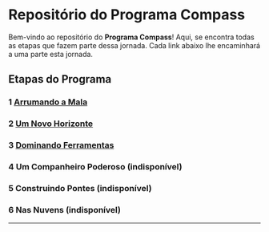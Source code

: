 # Repositório do Programa Compass

Bem-vindo ao repositório do **Programa Compass**! Aqui, se encontra todas as etapas que fazem parte dessa jornada. Cada link abaixo lhe encaminhará a uma parte esta jornada.

##  Etapas do Programa

### 1️ [Arrumando a Mala](https://github.com/RuanDEV0/compass-open-finance/blob/main/arrumando-a-mala/Arrumando-a-Mala.md)


### 2️ [Um Novo Horizonte](https://github.com/RuanDEV0/compass-open-finance/blob/main/um-novo-horizonte/Um-Novo-Horizonte.md)


### 3️ [Dominando Ferramentas](https://github.com/RuanDEV0/compass-open-finance/blob/main/dominando-ferramentas/dominando-ferramentas.md)


### 4️  Um Companheiro Poderoso (indisponível)


### 5️  Construindo Pontes (indisponível)


### 6️  Nas Nuvens (indisponível)


---

